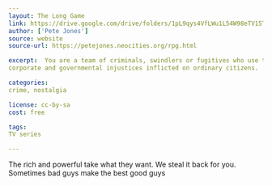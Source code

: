 ```yaml
---
layout: The Long Game
link: https://drive.google.com/drive/folders/1pL9qys4VfLWu1L54W98eTV15TxSZCKma
author: ['Pete Jones']
source: website
source-url: https://petejones.neocities.org/rpg.html

excerpt:  You are a team of criminals, swindlers or fugitives who use their skills to fight personal, 
corporate and governmental injustices inflicted on ordinary citizens. 

categories:
crime, nostalgia

license: cc-by-sa
cost: free

tags:
TV series

---
```

The rich and powerful take what they want. 
We steal it back for you. 
Sometimes bad guys make the best good guys
